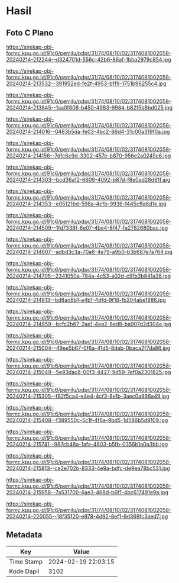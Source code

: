 # Hasil

## Foto C Plano

https://sirekap-obj-formc.kpu.go.id/91c6/pemilu/pdpr/31/74/08/10/02/3174081002058-20240214-212244--d324701d-556c-42b6-86af-1bba2979c854.jpg

https://sirekap-obj-formc.kpu.go.id/91c6/pemilu/pdpr/31/74/08/10/02/3174081002058-20240214-213532--391952ed-fe2f-4953-b1f9-1751b96255c4.jpg

https://sirekap-obj-formc.kpu.go.id/91c6/pemilu/pdpr/31/74/08/10/02/3174081002058-20240214-213845--1aa0f808-b450-4983-9984-b82f5b8bd025.jpg

https://sirekap-obj-formc.kpu.go.id/91c6/pemilu/pdpr/31/74/08/10/02/3174081002058-20240214-214016--0483b5da-fe03-4bc2-86d4-31c00a319f0a.jpg

https://sirekap-obj-formc.kpu.go.id/91c6/pemilu/pdpr/31/74/08/10/02/3174081002058-20240214-214156--7dfc6c9d-3302-457e-b870-956e2a0245c6.jpg

https://sirekap-obj-formc.kpu.go.id/91c6/pemilu/pdpr/31/74/08/10/02/3174081002058-20240214-214303--bcd36a12-6609-4092-b87d-f8e0ad28d61f.jpg

https://sirekap-obj-formc.kpu.go.id/91c6/pemilu/pdpr/31/74/08/10/02/3174081002058-20240214-214353--e05121bd-598a-4cfb-9936-f445cffa6d1e.jpg

https://sirekap-obj-formc.kpu.go.id/91c6/pemilu/pdpr/31/74/08/10/02/3174081002058-20240214-214509--1fd7338f-6e07-4be4-8f47-fa2782680bac.jpg

https://sirekap-obj-formc.kpu.go.id/91c6/pemilu/pdpr/31/74/08/10/02/3174081002058-20240214-214607--adbd3c3a-70a6-4e79-a9b0-b3b687e7a764.jpg

https://sirekap-obj-formc.kpu.go.id/91c6/pemilu/pdpr/31/74/08/10/02/3174081002058-20240214-214705--2341050a-784a-4c53-a02d-c9fb3b841a38.jpg

https://sirekap-obj-formc.kpu.go.id/91c6/pemilu/pdpr/31/74/08/10/02/3174081002058-20240214-214813--bd8ad8b1-a4b1-4dfd-9f18-fb204abe1886.jpg

https://sirekap-obj-formc.kpu.go.id/91c6/pemilu/pdpr/31/74/08/10/02/3174081002058-20240214-214859--bcfc2b67-2ae1-4ea2-8ed8-ba907d2d304e.jpg

https://sirekap-obj-formc.kpu.go.id/91c6/pemilu/pdpr/31/74/08/10/02/3174081002058-20240214-215004--49ee5b67-0f6a-41d5-8deb-0baca2f7da86.jpg

https://sirekap-obj-formc.kpu.go.id/91c6/pemilu/pdpr/31/74/08/10/02/3174081002058-20240214-215049--5e93dac8-00f3-4427-9d59-7ef0a2301825.jpg

https://sirekap-obj-formc.kpu.go.id/91c6/pemilu/pdpr/31/74/08/10/02/3174081002058-20240214-215305--f82f5ca4-e4e4-4cf3-8e1b-3aec0a996a49.jpg

https://sirekap-obj-formc.kpu.go.id/91c6/pemilu/pdpr/31/74/08/10/02/3174081002058-20240214-215408--f389550c-5c1f-4f6a-9bd5-1d586b5d9109.jpg

https://sirekap-obj-formc.kpu.go.id/91c6/pemilu/pdpr/31/74/08/10/02/3174081002058-20240214-215741--987cb48a-1afa-4803-b5fb-0356b1a0a3bb.jpg

https://sirekap-obj-formc.kpu.go.id/91c6/pemilu/pdpr/31/74/08/10/02/3174081002058-20240214-215813--ce2e702b-8333-4e9a-bdfc-de9ea78bc531.jpg

https://sirekap-obj-formc.kpu.go.id/91c6/pemilu/pdpr/31/74/08/10/02/3174081002058-20240214-215958--7a531700-6ae3-468d-b6f1-4bc617491e9a.jpg

https://sirekap-obj-formc.kpu.go.id/91c6/pemilu/pdpr/31/74/08/10/02/3174081002058-20240214-220055--18f35120-e978-4d92-8ef1-9d369fc3aed7.jpg


## Metadata

| Key        | Value               |
| ---------- | ------------------- |
| Time Stamp | 2024-02-19 22:03:15 |
| Kode Dapil | 3102                |



